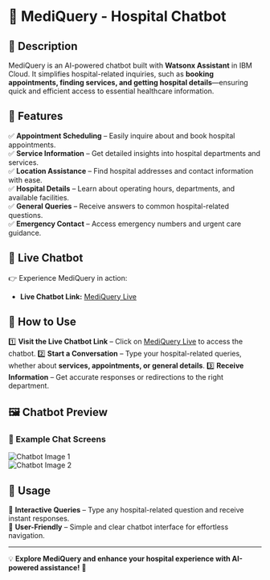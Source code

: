 # 🏥 MediQuery - Hospital Chatbot

## 📌 Description
MediQuery is an AI-powered chatbot built with **Watsonx Assistant** in IBM Cloud. It simplifies hospital-related inquiries, such as **booking appointments, finding services, and getting hospital details**—ensuring quick and efficient access to essential healthcare information.

## 🚀 Features
✅ **Appointment Scheduling** – Easily inquire about and book hospital appointments.  
✅ **Service Information** – Get detailed insights into hospital departments and services.  
✅ **Location Assistance** – Find hospital addresses and contact information with ease.  
✅ **Hospital Details** – Learn about operating hours, departments, and available facilities.  
✅ **General Queries** – Receive answers to common hospital-related questions.  
✅ **Emergency Contact** – Access emergency numbers and urgent care guidance.  

## 🔗 Live Chatbot
👉 Experience MediQuery in action:
- **Live Chatbot Link:** [MediQuery Live](https://web-chat.global.assistant.watson.appdomain.cloud/preview.html?backgroundImageURL=https%3A%2F%2Fau-syd.assistant.watson.cloud.ibm.com%2Fpublic%2Fimages%2Fupx-261a7e63-4807-4776-8563-d6562c125f1a%3A%3A2a9fb6d4-e30b-4baf-8f5f-6f8983cc75f8&integrationID=749351fa-7ac1-4561-a220-366ce4211e4f&region=au-syd&serviceInstanceID=261a7e63-4807-4776-8563-d6562c125f1a)


## 📖 How to Use
1️⃣ **Visit the Live Chatbot Link** – Click on [MediQuery Live](https://web-chat.global.assistant.watson.appdomain.cloud/preview.html?backgroundImageURL=https%3A%2F%2Fau-syd.assistant.watson.cloud.ibm.com%2Fpublic%2Fimages%2Fupx-261a7e63-4807-4776-8563-d6562c125f1a%3A%3A2a9fb6d4-e30b-4baf-8f5f-6f8983cc75f8&integrationID=749351fa-7ac1-4561-a220-366ce4211e4f&region=au-syd&serviceInstanceID=261a7e63-4807-4776-8563-d6562c125f1a) to access the chatbot.
2️⃣ **Start a Conversation** – Type your hospital-related queries, whether about **services, appointments, or general details**.
3️⃣ **Receive Information** – Get accurate responses or redirections to the right department.

## 🖼️ Chatbot Preview
### 📌 Example Chat Screens
![Chatbot Image 1](https://github.com/user-attachments/assets/a03dc9b0-ba56-4188-a269-841bb93e0d70)  
![Chatbot Image 2](https://github.com/user-attachments/assets/1b8d3a82-45cb-44a8-af05-74a250504fd5)  

## 🎯 Usage
🔹 **Interactive Queries** – Type any hospital-related question and receive instant responses.  
🔹 **User-Friendly** – Simple and clear chatbot interface for effortless navigation.  

---
💡 **Explore MediQuery and enhance your hospital experience with AI-powered assistance!** 🚀





















